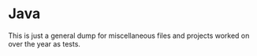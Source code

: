# Java

This is just a general dump for miscellaneous files and projects worked on over the year as tests.
